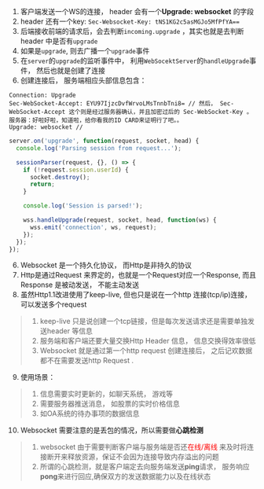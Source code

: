 1. 客户端发送一个WS的连接， header 会有一个**Upgrade: websocket** 的字段
2. header 还有一个key: `Sec-Websocket-Key: tNS1KG2c5asMGJo5MfPfYA==`
3. 后端接收前端的请求后，会去判断`incoming.upgrade` ，其实也就是去判断header 中是否有`upgrade`
4. 如果是`upgrade`, 则去广播一个`upgrade`事件
5. 在`server`的`upgrade`的监听事件中， 利用`WebSocektServer`的`handleUpgrade`事件， 然后也就是创建了连接
6. 创建连接后， 服务端相应头部信息包含：
```
Connection: Upgrade
Sec-WebSocket-Accept: EYU97IjzcDvfWrvoLMsTnnbTni8= // 然后， Sec-WebSocket-Accept 这个则是经过服务器确认，并且加密过后的 Sec-WebSocket-Key 。 服务器：好啦好啦，知道啦，给你看我的ID CARD来证明行了吧。。
Upgrade: websocket // 
``` 
```javascript
server.on('upgrade', function(request, socket, head) {
  console.log('Parsing session from request...');

  sessionParser(request, {}, () => {
    if (!request.session.userId) {
      socket.destroy();
      return;
    }

    console.log('Session is parsed!');

    wss.handleUpgrade(request, socket, head, function(ws) {
      wss.emit('connection', ws, request);
    });
  });
});
```
6. Websocket 是一个持久化协议， 而Http是非持久的协议
7. Http是通过Request 来界定的，也就是一个Request对应一个Response, 而且Response 是被动发送， 不能主动发送
8. 虽然Http1.1改进使用了keep-live, 但也只是说在一个http 连接(tcp/ip)连接，可以发送多个request
> 1. keep-live 只是说创建一个tcp链接，但是每次发送请求还是需要单独发送header 等信息
> 2. 服务端和客户端还要大量交换Http Header 信息， 信息交换得效率很低
> 3. Websocket 就是通过第一个http request 创建连接后， 之后记欢数据都不在需要发送http Request . 
9. 使用场景：
> 1. 信息需要实时更新的，如聊天系统， 游戏等
> 2. 需要服务器推送消息， 如股票的实时价格信息
> 3. 如OA系统的待办事项的数据信息
10. Websocket 需要注意的是丢包的情况，所以需要做**心跳检测**
> 
> 1. websocket 由于需要判断客户端与服务端是否还<font color=red>在线/离线</font> 来及时将连接断开来释放资源，保证不会因为连接导致内存溢出的问题
> 2. 所谓的心跳检测，就是客户端定去向服务端发送**ping**请求， 服务响应**pong**来进行回应,确保双方的发送数据能力以及在线状态
